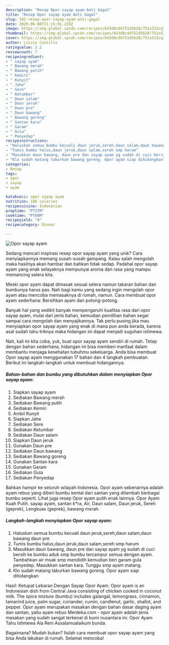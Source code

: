```yaml
---
description: "Resep Opor sayap ayam Anti Gagal"
title: "Resep Opor sayap ayam Anti Gagal"
slug: 582-resep-opor-sayap-ayam-anti-gagal
date: 2020-06-08T21:15:01.228Z
image: https://img-global.cpcdn.com/recipes/643d8cd4751d5628/751x532cq70/opor-sayap-ayam-foto-resep-utama.jpg
thumbnail: https://img-global.cpcdn.com/recipes/643d8cd4751d5628/751x532cq70/opor-sayap-ayam-foto-resep-utama.jpg
cover: https://img-global.cpcdn.com/recipes/643d8cd4751d5628/751x532cq70/opor-sayap-ayam-foto-resep-utama.jpg
author: Lizzie Castillo
ratingvalue: 3.2
reviewcount: 7
recipeingredient:
- " sayap ayam"
- " Bawang merah"
- " Bawang putih"
- " Kemiri"
- " Kunyit"
- " Jahe"
- " Sere"
- " Ketumbar"
- " Daun salam"
- " Daun jeruk"
- " Daun pre"
- " Daun bawang"
- " Bawang goreng"
- " Santan kara"
- " Garam"
- " Gula"
- " Penyedap"
recipeinstructions:
- "Haluskan semua bumbu kecuali daun jeruk,sereh,daun salam,daun bawang daun pre"
- "Tumis bumbu halus,daun jeruk,daun salam,sereh smp harum"
- "Masukkan daun bawang, daun pre dan sayap ayam yg sudah di cuci bersih ke bumbu aduk smp bumbu tercampur semua dengan ayam. Tambahkan air msak smp mendidih kemudian beri garam gula penyedep. Masukkan santan kara. Tunggu smp ayam matang."
- "Klo sudah matang taburkan bawang goreng. Opor ayam siap dihidangkan"
categories:
- Resep
tags:
- opor
- sayap
- ayam

katakunci: opor sayap ayam 
nutrition: 186 calories
recipecuisine: Indonesian
preptime: "PT37M"
cooktime: "PT60M"
recipeyield: "4"
recipecategory: Dinner

---
```



![Opor sayap ayam](https://img-global.cpcdn.com/recipes/643d8cd4751d5628/751x532cq70/opor-sayap-ayam-foto-resep-utama.jpg)

Sedang mencari inspirasi resep opor sayap ayam yang unik? Cara menyiapkannya memang susah-susah gampang. Kalau salah mengolah maka hasilnya akan hambar dan bahkan tidak sedap. Padahal opor sayap ayam yang enak selayaknya mempunyai aroma dan rasa yang mampu memancing selera kita.

Meski opor ayam dapat dimasak sesuai selera namun takaran bahan dan bumbunya harus pas. Nah bagi kamu yang sedang ingin mengolah opor ayam atau mencoba memasaknya di rumah, namun. Cara membuat opor ayam sederhana: Bersihkan ayam dan potong-potong.

Banyak hal yang sedikit banyak mempengaruhi kualitas rasa dari opor sayap ayam, mulai dari jenis bahan, kemudian pemilihan bahan segar sampai cara mengolah dan menyajikannya. Tak perlu pusing jika mau menyiapkan opor sayap ayam yang enak di mana pun anda berada, karena asal sudah tahu triknya maka hidangan ini dapat menjadi suguhan istimewa.


Nah, kali ini kita coba, yuk, buat opor sayap ayam sendiri di rumah. Tetap dengan bahan sederhana, hidangan ini bisa memberi manfaat dalam membantu menjaga kesehatan tubuhmu sekeluarga. Anda bisa membuat Opor sayap ayam menggunakan 17 bahan dan 4 langkah pembuatan. Berikut ini langkah-langkah untuk membuat hidangannya.

<!--inarticleads1-->

##### Bahan-bahan dan bumbu yang dibutuhkan dalam menyiapkan Opor sayap ayam:

1. Siapkan  sayap ayam
1. Sediakan  Bawang merah
1. Sediakan  Bawang putih
1. Sediakan  Kemiri
1. Ambil  Kunyit
1. Siapkan  Jahe
1. Sediakan  Sere
1. Sediakan  Ketumbar
1. Sediakan  Daun salam
1. Siapkan  Daun jeruk
1. Gunakan  Daun pre
1. Sediakan  Daun bawang
1. Sediakan  Bawang goreng
1. Gunakan  Santan kara
1. Gunakan  Garam
1. Sediakan  Gula
1. Sediakan  Penyedap


Bahkan hampir ke seluruh wilayah Indonesia. Opor ayam sebenarnya adalah ayam rebus yang diberi bumbu kental dari santan yang ditambah berbagai bumbu seperti. Lihat juga resep Opor ayam putih enak lainnya. Opor Ayam Kuah Putih. sayap ayam, santan k*ra, Air, Daun salam, Daun jeruk, Sereh (geprek), Lengkuas (geprek), bawang merah. 

<!--inarticleads2-->

##### Langkah-langkah menyiapkan Opor sayap ayam:

1. Haluskan semua bumbu kecuali daun jeruk,sereh,daun salam,daun bawang daun pre
1. Tumis bumbu halus,daun jeruk,daun salam,sereh smp harum
1. Masukkan daun bawang, daun pre dan sayap ayam yg sudah di cuci bersih ke bumbu aduk smp bumbu tercampur semua dengan ayam. Tambahkan air msak smp mendidih kemudian beri garam gula penyedep. Masukkan santan kara. Tunggu smp ayam matang.
1. Klo sudah matang taburkan bawang goreng. Opor ayam siap dihidangkan


Hasil: Ketupat Lebaran Dengan Sayap Opor Ayam. Opor ayam is an Indonesian dish from Central Java consisting of chicken cooked in coconut milk. The spice mixture (bumbu) includes galangal, lemongrass, cinnamon, tamarind juice, palm sugar, coriander, cumin, candlenut, garlic, shallot, and pepper. Opor ayam merupakan masakan dengan bahan dasar daging ayam dan santan, yaitu ayam rebus Merdeka.com - opor ayam adalah jenis masakan yang sudah sangat terkenal di bumi nusantara ini. Opor Ayam Tahu Istimewa Ala Reni Assalamualaikum bunda. 

Bagaimana? Mudah bukan? Itulah cara membuat opor sayap ayam yang bisa Anda lakukan di rumah. Selamat mencoba!
